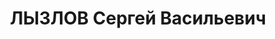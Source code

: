---
title: ЛЫЗЛОВ Сергей Васильевич
description: "Род. в 1890 в Вяземском уезде Смоленской губернии Российской импе-рии.Русский.\
  \ Окончил мужскую гимназию (1909, г.Вязьма), юридический факультет МГУ (1913).Член\
  \ Коммунистической партии с 1918 г. \n  В 1913-1914-союзе кооператоров, рядовой\
  \ 13-го артдивизиона 2-й армии, 29.08.1914 взят в плен под Танненбергом,, военнопленный\
  \ лагеря Нейгаммер (1914-1918, Германия), лагеря Вадовиц (1918, Австрия). Без определенных\
  \ занятий, с.Скоросово Игнатьевской волости Зубцовского уезда Тверской губернии\
  \ (1918-1919). Управляющий делами, член Президиума Зубцовского уездного СНХ (1919),\
  \ зав. Зубцовским уоно (1919-1920, 1920-1921), председатель Зубцовского Укома партии\
  \ (1920). Зам.зав. отделом управлении Тверского губисполкома (1921), прокурор Тверской\
  \ губернии (1922-1925). С марта 1925 г. по ноябрь 1926 г. первый заместитель Наркома\
  \ юстиции и старший помощник прокурора КАССР. В [ноябре] 1926 г. откомандирован\
  \ в распоряжение ЦК ВКП(б). Зам.прокурора Северо-Кавказского края (1926-1930). Ректор\
  \ Северо-Кавказского краевого комвуза имени И.Сталина (1929-1939, г.Ростов на-Дону).\
  \ Зав.Северо-Кавказским районо (1933). Зам.зав.орго Северо-Кавказского крайкома\
  \ ВКП (б) (1933-1934). Зам. зав.промышленным отделом Дагестанского обкома, зам.зав.\
  \ сельхозотделом, зав.подотделом нацменшинств Северо-Кавказского крайко-ма ВКП (б)\
  \ (1934). Ответ.секретарь Северо-Кавказского крайисполкома (1934-1936). Управляющий\
  \ трестом «Стройсиликатстекло» (1936-1937), г.Пятигорск). \n  Репрессирован. Арестован\
  \ 07.05.1937. Приговорен выездной сессией Военной Коллегии ВС СССР в 1937г. в г.Орджоникидзе\
  \ к ВМН. Реабилитирован. \n  Источник: АПРК ? \n  Литература: Наркомы Казахстана.\
  \ С. 224.,, Ашимбаев Д. Кто есть кто в Казахстане.С.712."
---